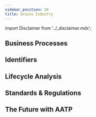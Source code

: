 ```yaml
---
sidebar_position: 20
title: Grains Industry
---
```


import Disclaimer from '../\_disclaimer.mdx';

<Disclaimer />


## Business Processes


## Identifiers


## Lifecycle Analysis


## Standards & Regulations


## The Future with AATP

